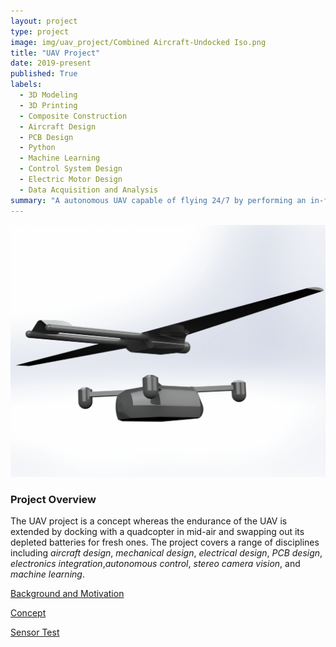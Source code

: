 ```yaml
---
layout: project
type: project
image: img/uav_project/Combined Aircraft-Undocked Iso.png
title: "UAV Project"
date: 2019-present
published: True
labels:
  - 3D Modeling
  - 3D Printing
  - Composite Construction
  - Aircraft Design
  - PCB Design
  - Python
  - Machine Learning
  - Control System Design
  - Electric Motor Design
  - Data Acquisition and Analysis
summary: "A autonomous UAV capable of flying 24/7 by performing an in-flight battery swap with a quadcopter. "
---
```


<img class="img-fluid" src="../img/uav_project/Combined Aircraft-Undocked Iso.png">

<h3>Project Overview</h3>

The UAV project is a concept whereas the endurance of the UAV is extended by docking with a quadcopter in mid-air and swapping out its depleted batteries for fresh ones. The project covers a range of disciplines including <i>aircraft design</i>, <i>mechanical design</i>, <i>electrical design</i>, <i>PCB design</i>, <i>electronics integration</i>,<i>autonomous control</i>, <i>stereo camera vision</i>, and <i>machine learning</i>. 

<a href="uav_background.html">Background and Motivation</a>

<a href="uav_concepts.html">Concept</a>

<a href="uav_sensor_test.html">Sensor Test</a>

<!-- <a href="magnets.html">Attachment Concepts</a> -->